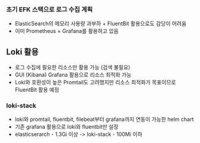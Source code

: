 ### 초기 EFK 스택으로 로그 수집 계획

- ElasticSearch의 메모리 사용량 과부하 + FluentBit 활용으로도 감당이 어려움
- 이미 Prometheus + Grafana를 활용하고 있음

## Loki 활용

- 로그 수집에 필요한 리소스만 활용 가능 (검색 불필요)
- GUI (Kibana) Grafana 활용으로 리소스 최적화 가능
- Loki와 호환성이 높은 Promtail도 고려했지만 리소스 최적화가 목표이므로 FluentBit 활용 예정

### loki-stack

- loki와 promtail, fluentbit, filebeat부터 grafana까지 연동이 가능한 helm chart
- 기존 grafana 활용으로 loki와 fluentbit만 설정
- elasticserarch - 1.3Gi 이상 -> loki-stack - 100Mi 이하
